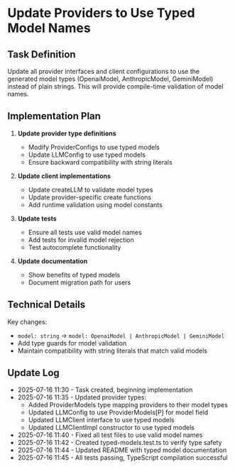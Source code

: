# Update Providers to Use Typed Model Names

## Task Definition

Update all provider interfaces and client configurations to use the generated model types (OpenaiModel, AnthropicModel, GeminiModel) instead of plain strings. This will provide compile-time validation of model names.

## Implementation Plan

1. **Update provider type definitions**
   - Modify ProviderConfigs to use typed models
   - Update LLMConfig to use typed models
   - Ensure backward compatibility with string literals

2. **Update client implementations**
   - Update createLLM to validate model types
   - Update provider-specific create functions
   - Add runtime validation using model constants

3. **Update tests**
   - Ensure all tests use valid model names
   - Add tests for invalid model rejection
   - Test autocomplete functionality

4. **Update documentation**
   - Show benefits of typed models
   - Document migration path for users

## Technical Details

Key changes:

- `model: string` → `model: OpenaiModel | AnthropicModel | GeminiModel`
- Add type guards for model validation
- Maintain compatibility with string literals that match valid models

## Update Log

- 2025-07-16 11:30 - Task created, beginning implementation
- 2025-07-16 11:35 - Updated provider types:
  - Added ProviderModels type mapping providers to their model types
  - Updated LLMConfig to use ProviderModels[P] for model field
  - Updated LLMClient interface to use typed models
  - Updated LLMClientImpl constructor to use typed models
- 2025-07-16 11:40 - Fixed all test files to use valid model names
- 2025-07-16 11:42 - Created typed-models.test.ts to verify type safety
- 2025-07-16 11:44 - Updated README with typed model documentation
- 2025-07-16 11:45 - All tests passing, TypeScript compilation successful
